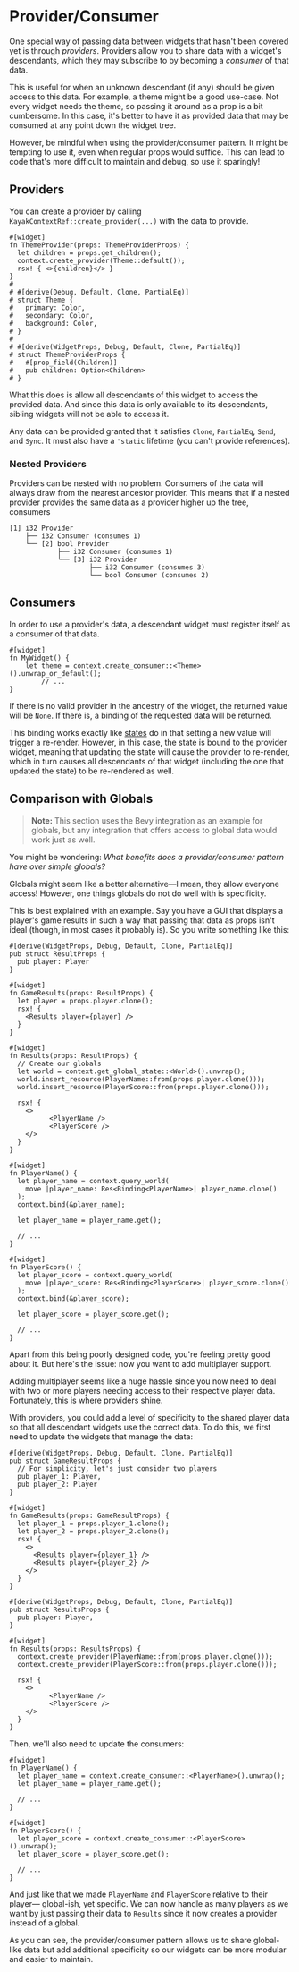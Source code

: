 # Provider/Consumer

One special way of passing data between widgets that hasn't been covered yet is through *providers*. Providers allow you to share data with a widget's descendants, which they may subscribe to by becoming a *consumer* of that data.

This is useful for when an unknown descendant (if any) should be given access to this data. For example, a theme might be a good use-case. Not every widget needs the theme, so passing it around as a prop is a bit cumbersome. In this case, it's better to have it as provided data that may be consumed at any point down the widget tree.

However, be mindful when using the provider/consumer pattern. It might be tempting to use it, even when regular props would suffice. This can lead to code that's more difficult to maintain and debug, so use it sparingly!

## Providers

You can create a provider by calling `KayakContextRef::create_provider(...)` with the data to provide.

```rust,noplayground
#[widget]
fn ThemeProvider(props: ThemeProviderProps) {
  let children = props.get_children();
  context.create_provider(Theme::default());
  rsx! { <>{children}</> }
}
#
# #[derive(Debug, Default, Clone, PartialEq)]
# struct Theme {
#   primary: Color,
#   secondary: Color,
#   background: Color,
# }
#
# #[derive(WidgetProps, Debug, Default, Clone, PartialEq)]
# struct ThemeProviderProps {
#   #[prop_field(Children)]
#   pub children: Option<Children>
# }
```

What this does is allow all descendants of this widget to access the provided data. And since this data is only available to its descendants, sibling widgets will not be able to access it.

Any data can be provided granted that it satisfies `Clone`, `PartialEq`, `Send`, and `Sync`. It must also have a `'static` lifetime (you can't provide references).

### Nested Providers

Providers can be nested with no problem. Consumers of the data will always draw from the nearest ancestor provider. This means that if a nested provider provides the same data as a provider higher up the tree, consumers

```
[1] i32 Provider
    ├── i32 Consumer (consumes 1)
    └── [2] bool Provider
            ├── i32 Consumer (consumes 1)
            └── [3] i32 Provider
                    ├── i32 Consumer (consumes 3)
                    └── bool Consumer (consumes 2)
```

## Consumers

In order to use a provider's data, a descendant widget must register itself as a consumer of that data.

```rust,noplayground
#[widget]
fn MyWidget() {
    let theme = context.create_consumer::<Theme>().unwrap_or_default();
		// ...
}
```

If there is no valid provider in the ancestry of the widget, the returned value will be `None`. If there is, a binding of the requested data will be returned.

This binding works exactly like [states](./state.md) do in that setting a new value will trigger a re-render. However, in this case, the state is bound to the provider widget, meaning that updating the state will cause the provider to re-render, which in turn causes all descendants of that widget (including the one that updated the state) to be re-rendered as well.

## Comparison with Globals

> **Note:** This section uses the Bevy integration as an example for globals, but any integration that offers access to global data would work just as well.

You might be wondering: *What benefits does a provider/consumer pattern have over simple globals?*

Globals might seem like a better alternative—I mean, they allow everyone access! However, one things globals do not do well with is specificity.

This is best explained with an example. Say you have a GUI that displays a player's game results in such a way that passing that data as props isn't ideal (though, in most cases it probably is). So you write something like this:

```rust,noplayground
#[derive(WidgetProps, Debug, Default, Clone, PartialEq)]
pub struct ResultProps {
  pub player: Player
}

#[widget]
fn GameResults(props: ResultProps) {
  let player = props.player.clone();
  rsx! {
    <Results player={player} />
  }
}

#[widget]
fn Results(props: ResultProps) {
  // Create our globals
  let world = context.get_global_state::<World>().unwrap();
  world.insert_resource(PlayerName::from(props.player.clone()));
  world.insert_resource(PlayerScore::from(props.player.clone()));
  
  rsx! {
    <>
		  <PlayerName />
		  <PlayerScore />
    </>
  }
}

#[widget]
fn PlayerName() {
  let player_name = context.query_world(
    move |player_name: Res<Binding<PlayerName>| player_name.clone()
  );
  context.bind(&player_name);
  
  let player_name = player_name.get();
  
  // ...
}

#[widget]
fn PlayerScore() {
  let player_score = context.query_world(
    move |player_score: Res<Binding<PlayerScore>| player_score.clone()
  );
  context.bind(&player_score);
  
  let player_score = player_score.get();
  
  // ...
}
```

Apart from this being poorly designed code, you're feeling pretty good about it. But here's the issue: now you want to add multiplayer support.

Adding multiplayer seems like a huge hassle since you now need to deal with two or more players needing access to their respective player data. Fortunately, this is where providers shine.

With providers, you could add a level of specificity to the shared player data so that all descendant widgets use the correct data. To do this, we first need to update the widgets that manage the data:

```rust,noplayground
#[derive(WidgetProps, Debug, Default, Clone, PartialEq)]
pub struct GameResultProps {
  // For simplicity, let's just consider two players
  pub player_1: Player,
  pub player_2: Player
}

#[widget]
fn GameResults(props: GameResultProps) {
  let player_1 = props.player_1.clone();
  let player_2 = props.player_2.clone();
  rsx! {
    <>
      <Results player={player_1} />
      <Results player={player_2} />
    </>
  }
}

#[derive(WidgetProps, Debug, Default, Clone, PartialEq)]
pub struct ResultsProps {
  pub player: Player,
}

#[widget]
fn Results(props: ResultsProps) {
  context.create_provider(PlayerName::from(props.player.clone()));
  context.create_provider(PlayerScore::from(props.player.clone()));
  
  rsx! {
    <>
		  <PlayerName />
		  <PlayerScore />
    </>
  }
}
```

Then, we'll also need to update the consumers:

```rust,noplayground
#[widget]
fn PlayerName() {
  let player_name = context.create_consumer::<PlayerName>().unwrap();
  let player_name = player_name.get();
  
  // ...
}

#[widget]
fn PlayerScore() {
  let player_score = context.create_consumer::<PlayerScore>().unwrap();
  let player_score = player_score.get();
  
  // ...
}
```

And just like that we made `PlayerName` and `PlayerScore` relative to their player— global-ish, yet specific. We can now handle as many players as we want by just passing their data to `Results` since it now creates a provider instead of a global.

As you can see, the provider/consumer pattern allows us to share global-like data but add additional specificity so our widgets can be more modular and easier to maintain.
